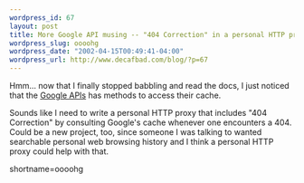 ```yaml
--- 
wordpress_id: 67
layout: post
title: More Google API musing -- "404 Correction" in a personal HTTP proxy via Google's cache
wordpress_slug: oooohg
wordpress_date: "2002-04-15T00:49:41-04:00"
wordpress_url: http://www.decafbad.com/blog/?p=67
---
```

<p>Hmm... now that I finally stopped babbling and read the docs, I just noticed that the <a href="http://www.google.com/apis">Google APIs</a> has methods to access their cache.</p>
<p>Sounds like I need to write a personal HTTP proxy that includes "404 Correction" by consulting Google's cache whenever one encounters a 404.  Could be a new project, too, since someone I was talking to wanted searchable personal web browsing history and I think a personal HTTP proxy could help with that.<br />
</p>
<!--more-->
shortname=oooohg

